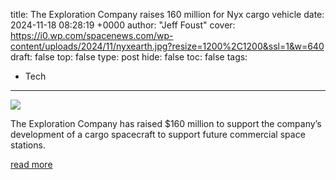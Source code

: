 title: The Exploration Company raises 160 million for Nyx cargo vehicle
date: 2024-11-18 08:28:19 +0000
author: "Jeff Foust"
cover: https://i0.wp.com/spacenews.com/wp-content/uploads/2024/11/nyxearth.jpg?resize=1200%2C1200&ssl=1&w=640
draft: false
top: false
type: post
hide: false
toc: false
tags:
  - Tech
---

![](https://i0.wp.com/spacenews.com/wp-content/uploads/2024/11/nyxearth.jpg?resize=1200%2C1200&ssl=1&w=640)

The Exploration Company has raised $160 million to support the company’s development of a cargo spacecraft to support future commercial space stations.

[read more](https://spacenews.com/the-exploration-company-raises-160-million-for-nyx-cargo-vehicle/)
